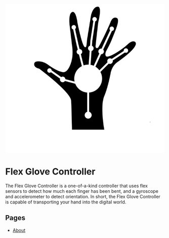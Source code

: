 ![Flex Glove Controller](/Logo.png)

# Flex Glove Controller
The Flex Glove Controller is a one-of-a-kind controller that uses flex sensors to detect how much each finger has been bent, and a gyroscope and accelerometer to detect orientation. In short, the Flex Glove Controller is capable of transporting your hand into the digital world.

## Pages

- [About](/About.md)
